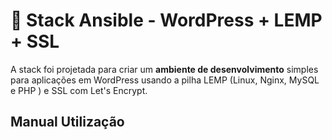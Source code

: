 # 🚀 Stack Ansible - WordPress + LEMP + SSL
 
A stack foi projetada para criar um <b>ambiente de desenvolvimento</b> simples para aplicações em WordPress usando a pilha LEMP (Linux, Nginx, MySQL e PHP ) e SSL com Let's Encrypt.


<h2> Manual Utilização </h2>

